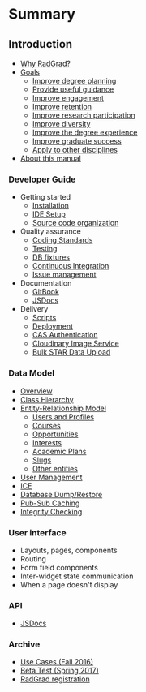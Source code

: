 # Summary

## Introduction

* [Why RadGrad?](README.md)
* [Goals](introduction/goals.md)
  * [Improve degree planning](introduction/goals.md#planning)
  * [Provide useful guidance](introduction/goals.md#guidance)
  * [Improve engagement](introduction/goals.md#engagement)
  * [Improve retention](introduction/goals.md#retention)
  * [Improve research participation](introduction/goals.md#research)
  * [Improve diversity](introduction/goals.md#diversity)
  * [Improve the degree experience](introduction/goals.md#degree-experience)
  * [Improve graduate success](introduction/goals.md#graduation)
  * [Apply to other disciplines](introduction/goals.md#other-disciplines)
* [About this manual](introduction/about.md)

### Developer Guide

* Getting started
  * [Installation](developerguide/installation.md)
  * [IDE Setup](developerguide/ide.md)
  * [Source code organization](developerguide/source-code-organization.md)
* Quality assurance
  * [Coding Standards](developerguide/codingstandards.md)
  * [Testing](developerguide/testing.md)
  * [DB fixtures](developerguide/database-fixtures.md)
  * [Continuous Integration](developerguide/continuous-integration.md)
  * [Issue management](developerguide/issue-management.md)
* Documentation 
  * [GitBook](developerguide/gitbook.md)
  * [JSDocs](developerguide/jsdoc.md)
* Delivery
  * [Scripts](developerguide/scripts.md)
  * [Deployment](developerguide/deployment.md)
  * [CAS Authentication](developerguide/cas.md)
  * [Cloudinary Image Service](developerguide/cloudinary.md)
  * [Bulk STAR Data Upload](developerguide/star-bulk-download.md)

### Data Model

* [Overview](datamodel/overview.md)
* [Class Hierarchy](datamodel/class-hierarchy.md)
* [Entity-Relationship Model](datamodel/entity-relationship-model.md)
  * [Users and Profiles](datamodel/entity-relationship-model.md#users)
  * [Courses](datamodel/entity-relationship-model.md#courses)
  * [Opportunities](datamodel/entity-relationship-model.md#opportunities)
  * [Interests](datamodel/entity-relationship-model.md#interests)
  * [Academic Plans](datamodel/entity-relationship-model.md#academic-plans)
  * [Slugs](datamodel/entity-relationship-model.md#slugs)
  * [Other entities](datamodel/entity-relationship-model.md#others)
* [User Management](datamodel/user-management.md)
* [ICE](datamodel/ice.md)
* [Database Dump/Restore](datamodel/dump-restore.md)
* [Pub-Sub Caching](datamodel/pub-sub.md)
* [Integrity Checking](datamodel/integrity-checking.md)

### User interface

* Layouts, pages, components
* Routing
* Form field components
* Inter-widget state communication
* When a page doesn't display

### API

* [JSDocs](https://philipmjohnson.gitbooks.io/radgrad-manual/content/api/jsdocs/)

### Archive

* [Use Cases (Fall 2016)](archive/use-cases.md)
* [Beta Test (Spring 2017)](archive/beta-test.md)
* [RadGrad registration](developerguide/radgrad-registration.md)









